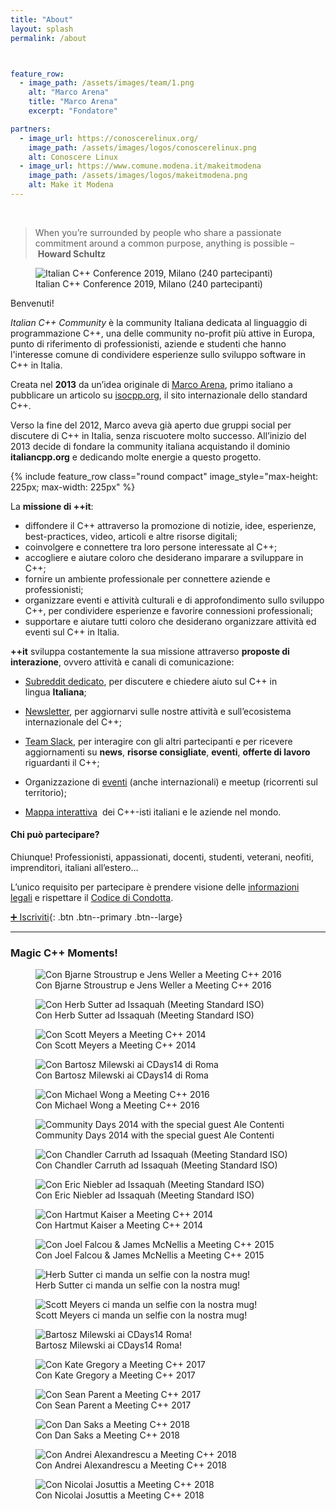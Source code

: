```yaml
---
title: "About"
layout: splash
permalink: /about



feature_row:
  - image_path: /assets/images/team/1.png
    alt: "Marco Arena"
    title: "Marco Arena"
    excerpt: "Fondatore"  

partners:
  - image_url: https://conoscerelinux.org/
    image_path: /assets/images/logos/conoscerelinux.png
    alt: Conoscere Linux
  - image_url: https://www.comune.modena.it/makeitmodena
    image_path: /assets/images/logos/makeitmodena.png
    alt: Make it Modena
---
```



<br />


> When you’re surrounded by people who share a passionate commitment around a common purpose, anything is possible – **Howard Schultz**

<figure>
  <img
  src="/assets/images/about/itcppcon19-crowd.jpg"
  alt="Italian C++ Conference 2019, Milano (240 partecipanti)">
  <figcaption>Italian C++ Conference 2019, Milano (240 partecipanti)</figcaption>
</figure>

Benvenuti!

*Italian C++ Community* è la community Italiana dedicata al linguaggio di programmazione C++, una delle community no-profit più attive in Europa, punto di riferimento di professionisti, aziende e studenti che hanno l'interesse comune di condividere esperienze sullo sviluppo software in C++ in Italia.

Creata nel **2013** da un’idea originale di [Marco Arena](http://it.linkedin.com/in/marcoarena), primo italiano a pubblicare un articolo su [isocpp.org](https://isocpp.org/), il sito internazionale dello standard C++.

Verso la fine del 2012, Marco aveva già aperto due gruppi social per discutere di C++ in Italia, senza riscuotere molto successo. All’inizio del 2013 decide di fondare la community italiana acquistando il dominio **italiancpp.org** e dedicando molte energie a questo progetto.

{% include feature_row class="round compact" image_style="max-height: 225px; max-width: 225px" %}

La **missione di ++it**:

*   diffondere il C++ attraverso la promozione di notizie, idee, esperienze, best-practices, video, articoli e altre risorse digitali;
*   coinvolgere e connettere tra loro persone interessate al C++;
*   accogliere e aiutare coloro che desiderano imparare a sviluppare in C++;
*   fornire un ambiente professionale per connettere aziende e professionisti;
*   organizzare eventi e attività culturali e di approfondimento sullo sviluppo C++, per condividere esperienze e favorire connessioni professionali;
*   supportare e aiutare tutti coloro che desiderano organizzare attività ed eventi sul C++ in Italia.

**++it** sviluppa costantemente la sua missione attraverso **proposte di interazione**, ovvero attività e canali di comunicazione:

*   [Subreddit dedicato](https://reddit.com/r/cppit), per discutere e chiedere aiuto sul C++ in lingua **Italiana**;

*   [Newsletter](/join), per aggiornarvi sulle nostre attività e sull’ecosistema internazionale del C++;

*   [Team Slack](/join), per interagire con gli altri partecipanti e per ricevere aggiornamenti su **news**, **risorse consigliate**, **eventi**, **offerte di lavoro** riguardanti il C++;

*   Organizzazione di [eventi](/archivio-eventi) (anche internazionali) e meetup (ricorrenti sul territorio);

*   [Mappa interattiva](https://www.google.com/maps/@45.7186146,-0.9182294,5z/data=!3m1!4b1!4m2!6m1!1s1kq4qEWdgLfxmDj2QOc8jIgH3yZc)  dei C++-isti italiani e le aziende nel mondo.

#### Chi può partecipare?

Chiunque! Professionisti, appassionati, docenti, studenti, veterani, neofiti, imprenditori, italiani all’estero…

L’unico requisito per partecipare è prendere visione delle [informazioni legali](/privacy-policy) e rispettare il [Codice di Condotta](/coc).

[➕ Iscriviti](/join){: .btn .btn--primary .btn--large}

* * * 

### Magic C++ Moments!

<figure>
  <img class=".img--about"
  src="assets/images/about/bjarne2016.jpg"
  alt="Con Bjarne Stroustrup e Jens Weller a Meeting C++ 2016">
  <figcaption>Con Bjarne Stroustrup e Jens Weller a Meeting C++ 2016</figcaption>  
</figure>

<figure>
  <img
  src="assets/images/about/herb2016.jpg"
  alt="Con Herb Sutter ad Issaquah (Meeting Standard ISO)">
  <figcaption>Con Herb Sutter ad Issaquah (Meeting Standard ISO)</figcaption>  
</figure>

<figure>
  <img
  src="assets/images/about/scott2014.jpg"
  alt="Con Scott Meyers a Meeting C++ 2014">
  <figcaption>Con Scott Meyers a Meeting C++ 2014</figcaption>  
</figure>

<figure>
  <img
  src="assets/images/about/bartosz2014.jpg"
  alt="Con Bartosz Milewski ai CDays14 di Roma">
  <figcaption>Con Bartosz Milewski ai CDays14 di Roma</figcaption>  
</figure>

<figure>
  <img
  src="assets/images/about/michael2016.jpg"
  alt="Con Michael Wong a Meeting C++ 2016">
  <figcaption>Con Michael Wong a Meeting C++ 2016</figcaption>  
</figure>

<figure>
  <img
  src="assets/images/about/cdays14.jpg"
  alt="Community Days 2014 with the special guest Ale Contenti">
  <figcaption>Community Days 2014 with the special guest Ale Contenti</figcaption>  
</figure>

<figure>
  <img
  src="assets/images/about/chandler2016.jpg"
  alt="Con Chandler Carruth ad Issaquah (Meeting Standard ISO)">
  <figcaption>Con Chandler Carruth ad Issaquah (Meeting Standard ISO)</figcaption>  
</figure>

<figure>
  <img
  src="assets/images/about/eric2016.jpg"
  alt="Con Eric Niebler ad Issaquah (Meeting Standard ISO)">
  <figcaption>Con Eric Niebler ad Issaquah (Meeting Standard ISO)</figcaption>  
</figure>
 
<figure>
  <img
  src="assets/images/about/hartmut2014.jpg"
  alt="Con Hartmut Kaiser a Meeting C++ 2014">
  <figcaption>Con Hartmut Kaiser a Meeting C++ 2014</figcaption>  
</figure>

<figure>
  <img
  src="assets/images/about/jj2015.jpg"
  alt="Con Joel Falcou & James McNellis a Meeting C++ 2015">
  <figcaption>Con Joel Falcou & James McNellis a Meeting C++ 2015</figcaption>  
</figure>

<figure>
  <img
  src="assets/images/about/herb-mug.jpg"
  alt="Herb Sutter ci manda un selfie con la nostra mug!">
  <figcaption>Herb Sutter ci manda un selfie con la nostra mug!</figcaption>  
</figure>

<figure>
  <img
  src="assets/images/about/scott-mug.jpg"
  alt="Scott Meyers ci manda un selfie con la nostra mug!">
  <figcaption>Scott Meyers ci manda un selfie con la nostra mug!</figcaption>  
</figure>

<figure>
  <img
  src="assets/images/about/bartosz-cdays.jpg"
  alt="Bartosz Milewski ai CDays14 Roma!">
  <figcaption>Bartosz Milewski ai CDays14 Roma!</figcaption>  
</figure>

<figure>
  <img
  src="assets/images/about/kate2017.jpg"
  alt="Con Kate Gregory a Meeting C++ 2017">
  <figcaption>Con Kate Gregory a Meeting C++ 2017</figcaption>  
</figure>

<figure>
  <img
  src="assets/images/about/sean2017.jpg"
  alt="Con Sean Parent a Meeting C++ 2017">
  <figcaption>Con Sean Parent a Meeting C++ 2017</figcaption>  
</figure>

<figure>
  <img
  src="assets/images/about/dan2018.jpg"
  alt="Con Dan Saks a Meeting C++ 2018">
  <figcaption>Con Dan Saks a Meeting C++ 2018</figcaption>  
</figure>

<figure>
  <img
  src="assets/images/about/andrei2018.jpg"
  alt="Con Andrei Alexandrescu a Meeting C++ 2018">
  <figcaption>Con Andrei Alexandrescu a Meeting C++ 2018</figcaption>  
</figure>

<figure>
  <img
  src="assets/images/about/nico2018.jpg"
  alt="Con Nicolai Josuttis a Meeting C++ 2018">
  <figcaption>Con Nicolai Josuttis a Meeting C++ 2018</figcaption>  
</figure>